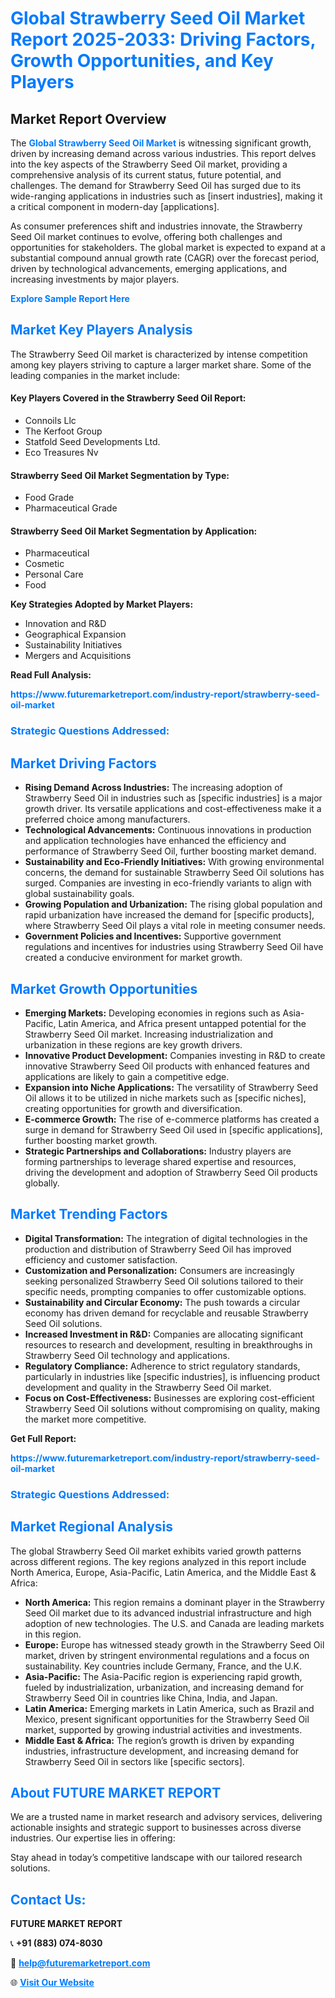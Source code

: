 <h1 style="color: #007BFF;">Global Strawberry Seed Oil Market Report 2025-2033: Driving Factors, Growth Opportunities, and Key Players</h1>

<section id="overview">
<h2>Market Report Overview</h2>
<p>The <a href="https://www.futuremarketreport.com/industry-report/strawberry-seed-oil-market" style="color: #007BFF; text-decoration: none;"><strong>Global Strawberry Seed Oil Market</strong></a> is witnessing significant growth, driven by increasing demand across various industries. This report delves into the key aspects of the Strawberry Seed Oil market, providing a comprehensive analysis of its current status, future potential, and challenges. The demand for Strawberry Seed Oil has surged due to its wide-ranging applications in industries such as [insert industries], making it a critical component in modern-day [applications].</p>
<p>As consumer preferences shift and industries innovate, the Strawberry Seed Oil market continues to evolve, offering both challenges and opportunities for stakeholders. The global market is expected to expand at a substantial compound annual growth rate (CAGR) over the forecast period, driven by technological advancements, emerging applications, and increasing investments by major players.</p>
</section>

<section id="overview">
<p><a href="https://www.futuremarketreport.com/request-sample/reportId=29680" style="color: #007BFF; text-decoration: none;"><strong>Explore Sample Report Here</strong></a></p>
</section>

<section id="key-players">
<h2 style="color: #007BFF;">Market Key Players Analysis</h2>
<p>The Strawberry Seed Oil market is characterized by intense competition among key players striving to capture a larger market share. Some of the leading companies in the market include:</p>
<h4>Key Players Covered in the Strawberry Seed Oil Report:</h4>
<ul><li>Connoils Llc</li><li>The Kerfoot Group</li><li>Statfold Seed Developments Ltd.</li><li>Eco Treasures Nv</li></ul>
<h4>Strawberry Seed Oil Market Segmentation by Type:</h4>
<ul><li>Food Grade</li><li>Pharmaceutical Grade</li></ul>

<h4>Strawberry Seed Oil Market Segmentation by Application:</h4>
<ul><li>Pharmaceutical</li><li>Cosmetic</li><li>Personal Care</li><li>Food</li></ul>
<p><strong>Key Strategies Adopted by Market Players:</strong></p>
<ul>
<li>Innovation and R&D</li>
<li>Geographical Expansion</li>
<li>Sustainability Initiatives</li>
<li>Mergers and Acquisitions</li>
</ul>
</section>

<section>
<p><strong>Read Full Analysis: </strong></p><a href="https://www.futuremarketreport.com/industry-report/strawberry-seed-oil-market" style="color: #007BFF; text-decoration: none;"><strong>https://www.futuremarketreport.com/industry-report/strawberry-seed-oil-market</strong></a>
<h3 style="color: #007BFF;">Strategic Questions Addressed:</h3>
</section>

<section id="driving-factors">
<h2 style="color: #007BFF;">Market Driving Factors</h2>
<ul>
<li><strong>Rising Demand Across Industries:</strong> The increasing adoption of Strawberry Seed Oil in industries such as [specific industries] is a major growth driver. Its versatile applications and cost-effectiveness make it a preferred choice among manufacturers.</li>
<li><strong>Technological Advancements:</strong> Continuous innovations in production and application technologies have enhanced the efficiency and performance of Strawberry Seed Oil, further boosting market demand.</li>
<li><strong>Sustainability and Eco-Friendly Initiatives:</strong> With growing environmental concerns, the demand for sustainable Strawberry Seed Oil solutions has surged. Companies are investing in eco-friendly variants to align with global sustainability goals.</li>
<li><strong>Growing Population and Urbanization:</strong> The rising global population and rapid urbanization have increased the demand for [specific products], where Strawberry Seed Oil plays a vital role in meeting consumer needs.</li>
<li><strong>Government Policies and Incentives:</strong> Supportive government regulations and incentives for industries using Strawberry Seed Oil have created a conducive environment for market growth.</li>
</ul>
</section>

<section id="growth-opportunities">
<h2 style="color: #007BFF;">Market Growth Opportunities</h2>
<ul>
<li><strong>Emerging Markets:</strong> Developing economies in regions such as Asia-Pacific, Latin America, and Africa present untapped potential for the Strawberry Seed Oil market. Increasing industrialization and urbanization in these regions are key growth drivers.</li>
<li><strong>Innovative Product Development:</strong> Companies investing in R&D to create innovative Strawberry Seed Oil products with enhanced features and applications are likely to gain a competitive edge.</li>
<li><strong>Expansion into Niche Applications:</strong> The versatility of Strawberry Seed Oil allows it to be utilized in niche markets such as [specific niches], creating opportunities for growth and diversification.</li>
<li><strong>E-commerce Growth:</strong> The rise of e-commerce platforms has created a surge in demand for Strawberry Seed Oil used in [specific applications], further boosting market growth.</li>
<li><strong>Strategic Partnerships and Collaborations:</strong> Industry players are forming partnerships to leverage shared expertise and resources, driving the development and adoption of Strawberry Seed Oil products globally.</li>
</ul>
</section>

<section id="trending-factors">
<h2 style="color: #007BFF;">Market Trending Factors</h2>
<ul>
<li><strong>Digital Transformation:</strong> The integration of digital technologies in the production and distribution of Strawberry Seed Oil has improved efficiency and customer satisfaction.</li>
<li><strong>Customization and Personalization:</strong> Consumers are increasingly seeking personalized Strawberry Seed Oil solutions tailored to their specific needs, prompting companies to offer customizable options.</li>
<li><strong>Sustainability and Circular Economy:</strong> The push towards a circular economy has driven demand for recyclable and reusable Strawberry Seed Oil solutions.</li>
<li><strong>Increased Investment in R&D:</strong> Companies are allocating significant resources to research and development, resulting in breakthroughs in Strawberry Seed Oil technology and applications.</li>
<li><strong>Regulatory Compliance:</strong> Adherence to strict regulatory standards, particularly in industries like [specific industries], is influencing product development and quality in the Strawberry Seed Oil market.</li>
<li><strong>Focus on Cost-Effectiveness:</strong> Businesses are exploring cost-efficient Strawberry Seed Oil solutions without compromising on quality, making the market more competitive.</li>
</ul>
</section>

<section>
<p><strong>Get Full Report: </strong></p><a href="https://www.futuremarketreport.com/industry-report/strawberry-seed-oil-market" style="color: #007BFF; text-decoration: none;"><strong>https://www.futuremarketreport.com/industry-report/strawberry-seed-oil-market</strong></a>
<h3 style="color: #007BFF;">Strategic Questions Addressed:</h3>
</section>


<section id="regional-analysis">
<h2 style="color: #007BFF;">Market Regional Analysis</h2>
<p>The global Strawberry Seed Oil market exhibits varied growth patterns across different regions. The key regions analyzed in this report include North America, Europe, Asia-Pacific, Latin America, and the Middle East & Africa:</p>
<ul>
<li><strong>North America:</strong> This region remains a dominant player in the Strawberry Seed Oil market due to its advanced industrial infrastructure and high adoption of new technologies. The U.S. and Canada are leading markets in this region.</li>
<li><strong>Europe:</strong> Europe has witnessed steady growth in the Strawberry Seed Oil market, driven by stringent environmental regulations and a focus on sustainability. Key countries include Germany, France, and the U.K.</li>
<li><strong>Asia-Pacific:</strong> The Asia-Pacific region is experiencing rapid growth, fueled by industrialization, urbanization, and increasing demand for Strawberry Seed Oil in countries like China, India, and Japan.</li>
<li><strong>Latin America:</strong> Emerging markets in Latin America, such as Brazil and Mexico, present significant opportunities for the Strawberry Seed Oil market, supported by growing industrial activities and investments.</li>
<li><strong>Middle East & Africa:</strong> The region’s growth is driven by expanding industries, infrastructure development, and increasing demand for Strawberry Seed Oil in sectors like [specific sectors].</li>
</ul>
</section>

<footer>
<h2 style="color: #007BFF;">About FUTURE MARKET REPORT</h2>
<p>We are a trusted name in market research and advisory services, delivering actionable insights and strategic support to businesses across diverse industries. Our expertise lies in offering:</p>

<p>Stay ahead in today’s competitive landscape with our tailored research solutions.</p>

<h2 style="color: #007BFF;">Contact Us:</h2>
<p><strong>FUTURE MARKET REPORT</strong></p>
<p>📞 <strong>+91 (883) 074-8030</strong></p>
<p>📧 <strong><a href="mailto:help@futuremarketreport.com" style="color: #007BFF;">help@futuremarketreport.com</a></strong></p>
<p>🌐 <strong><a href="https://www.futuremarketreport.com/" style="color: #007BFF;">Visit Our Website</a></strong></p>
</footer>